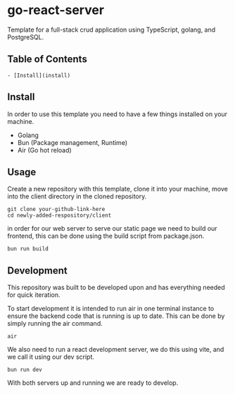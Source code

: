 # go-react-server
Template for a full-stack crud application using TypeScript, golang, and PostgreSQL.

## Table of Contents

    - [Install](install)
    
## Install

In order to use this template you need to have a few things installed on your machine.

* Golang
* Bun (Package management, Runtime)
* Air (Go hot reload)

## Usage
Create a new repository with this template, clone it into your machine, move into the client directory in the cloned repository.

```
git clone your-github-link-here
cd newly-added-respository/client
```
in order for our web server to serve our static page we need to build our frontend, this can be done using the build script from package.json.
```
bun run build
```

## Development
This repository was built to be developed upon and has everything needed for quick iteration.

To start development it is intended to run air in one terminal instance to ensure the backend code that is running is up to date. This can be done by simply running the air command.

```
air
```

We also need to run a react development server, we do this using vite, and we call it using our dev script.

```
bun run dev
```

With both servers up and running we are ready to develop.



